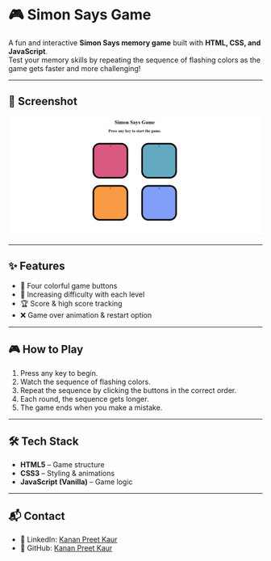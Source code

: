 # 🎮 Simon Says Game

A fun and interactive **Simon Says memory game** built with **HTML, CSS, and JavaScript**.  
Test your memory skills by repeating the sequence of flashing colors as the game gets faster and more challenging!  

---

## 📸 Screenshot
![Simon Says Screenshot](Screenshot.png)  

---

## ✨ Features
- 🎨 Four colorful game buttons 
- 🧠 Increasing difficulty with each level  
- 🏆 Score & high score tracking  
- ❌ Game over animation & restart option  

---

## 🎮 How to Play
1. Press any key to begin.  
2. Watch the sequence of flashing colors.  
3. Repeat the sequence by clicking the buttons in the correct order.  
4. Each round, the sequence gets longer.  
5. The game ends when you make a mistake.  

---

## 🛠 Tech Stack
- **HTML5** – Game structure  
- **CSS3** – Styling & animations  
- **JavaScript (Vanilla)** – Game logic  

---

## 📬 Contact 
- 💼 LinkedIn: [Kanan Preet Kaur](https://www.linkedin.com/in/kanan-preet-kaur/)  
- 🐙 GitHub: [Kanan Preet Kaur](https://github.com/kanan-preet-kaur)  


